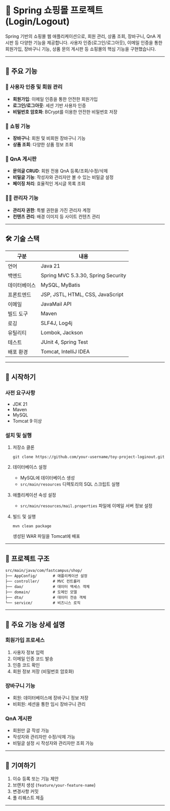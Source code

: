 # 🛒 Spring 쇼핑몰 프로젝트 (Login/Logout)

Spring 기반의 쇼핑몰 웹 애플리케이션으로, 회원 관리, 상품 조회, 장바구니, QnA 게시판 등 다양한 기능을 제공합니다.
사용자 인증(로그인/로그아웃), 이메일 인증을 통한 회원가입, 장바구니 기능, 상품 문의 게시판 등 쇼핑몰의 핵심 기능을 구현했습니다.

---

## 📌 주요 기능

### 🔐 사용자 인증 및 회원 관리
- **회원가입**: 이메일 인증을 통한 안전한 회원가입
- **로그인/로그아웃**: 세션 기반 사용자 인증
- **비밀번호 암호화**: BCrypt를 이용한 안전한 비밀번호 저장

### 🛒 쇼핑 기능
- **장바구니**: 회원 및 비회원 장바구니 기능
- **상품 조회**: 다양한 상품 정보 조회

### 📝 QnA 게시판
- **문의글 CRUD**: 회원 전용 QnA 등록/조회/수정/삭제
- **비밀글 기능**: 작성자와 관리자만 볼 수 있는 비밀글 설정
- **페이징 처리**: 효율적인 게시글 목록 조회

### 👨‍💼 관리자 기능
- **관리자 권한**: 특별 권한을 가진 관리자 계정
- **컨텐츠 관리**: 배경 이미지 등 사이트 컨텐츠 관리

---

## 🛠 기술 스택

| 구분 | 내용 |
|------|------|
| 언어 | Java 21 |
| 백엔드 | Spring MVC 5.3.30, Spring Security |
| 데이터베이스 | MySQL, MyBatis |
| 프론트엔드 | JSP, JSTL, HTML, CSS, JavaScript |
| 이메일 | JavaMail API |
| 빌드 도구 | Maven |
| 로깅 | SLF4J, Log4j |
| 유틸리티 | Lombok, Jackson |
| 테스트 | JUnit 4, Spring Test |
| 배포 환경 | Tomcat, IntelliJ IDEA |

---

## 🚀 시작하기

### 사전 요구사항
- JDK 21
- Maven
- MySQL
- Tomcat 9 이상

### 설치 및 실행
1. 저장소 클론
   ```
   git clone https://github.com/your-username/toy-project-loginout.git
   ```

2. 데이터베이스 설정
   - MySQL에 데이터베이스 생성
   - `src/main/resources` 디렉토리의 SQL 스크립트 실행

3. 애플리케이션 속성 설정
   - `src/main/resources/mail.properties` 파일에 이메일 서버 정보 설정

4. 빌드 및 실행
   ```
   mvn clean package
   ```
   생성된 WAR 파일을 Tomcat에 배포

---

## 📂 프로젝트 구조

```
src/main/java/com/fastcampus/shop/
├── AppConfig/       # 애플리케이션 설정
├── controller/      # MVC 컨트롤러
├── dao/             # 데이터 액세스 객체
├── domain/          # 도메인 모델
├── dto/             # 데이터 전송 객체
└── service/         # 비즈니스 로직
```

---

## 📝 주요 기능 상세 설명

### 회원가입 프로세스
1. 사용자 정보 입력
2. 이메일 인증 코드 발송
3. 인증 코드 확인
4. 회원 정보 저장 (비밀번호 암호화)

### 장바구니 기능
- 회원: 데이터베이스에 장바구니 정보 저장
- 비회원: 세션을 통한 임시 장바구니 관리

### QnA 게시판
- 회원만 글 작성 가능
- 작성자와 관리자만 수정/삭제 가능
- 비밀글 설정 시 작성자와 관리자만 조회 가능

---

## 🤝 기여하기
1. 이슈 등록 또는 기능 제안
2. 브랜치 생성 (`feature/your-feature-name`)
3. 변경사항 커밋
4. 풀 리퀘스트 제출

---
